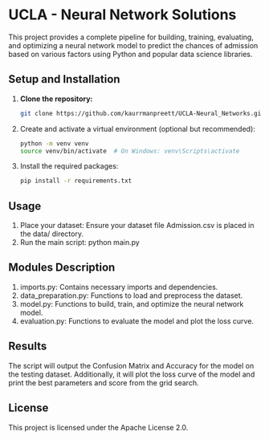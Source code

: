 # UCLA - Neural Network Solutions

This project provides a complete pipeline for building, training, evaluating, and optimizing a neural network model to predict the chances of admission based on various factors using Python and popular data science libraries.


## Setup and Installation

1. **Clone the repository:**
   ```sh
   git clone https://github.com/kaurrmanpreett/UCLA-Neural_Networks.git

3. Create and activate a virtual environment (optional but recommended):
   ```sh
   python -m venv venv
   source venv/bin/activate  # On Windows: venv\Scripts\activate

5. Install the required packages:
   ```sh
   pip install -r requirements.txt


## Usage
1. Place your dataset: Ensure your dataset file Admission.csv is placed in the data/ directory.
2. Run the main script: python main.py

## Modules Description
1. imports.py: Contains necessary imports and dependencies.
2. data_preparation.py: Functions to load and preprocess the dataset.
3. model.py: Functions to build, train, and optimize the neural network model.
4. evaluation.py: Functions to evaluate the model and plot the loss curve.

## Results
The script will output the Confusion Matrix and Accuracy for the model on the testing dataset. Additionally, it will plot the loss curve of the model and print the best parameters and score from the grid search.

## License
This project is licensed under the Apache License 2.0.
